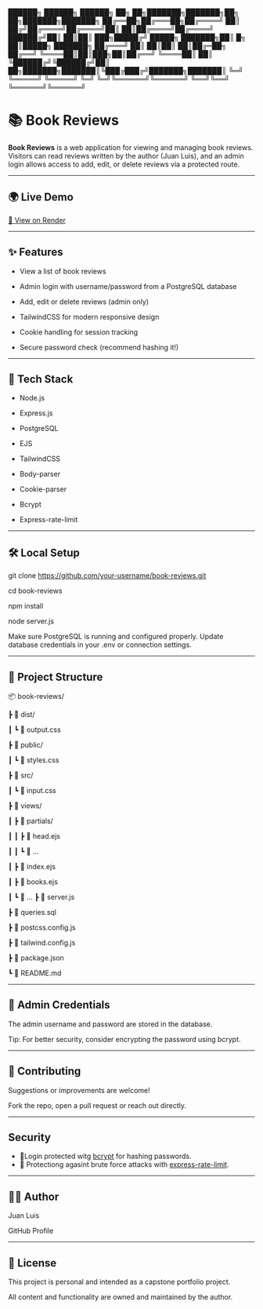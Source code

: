 ██████╗  ██████╗  ██████╗ ██╗  ██╗███████╗███████╗██╗    ██╗███████╗███████╗
██╔══██╗██╔═══██╗██╔════╝ ██║ ██╔╝██╔════╝██╔════╝██║    ██║██╔════╝██╔════╝
██████╔╝██║   ██║██║  ███╗█████╔╝ █████╗  ███████╗██║ █╗ ██║█████╗  ███████╗
██╔═══╝ ██║   ██║██║   ██║██╔═██╗ ██╔══╝  ╚════██║██║███╗██║██╔══╝  ╚════██║
██║     ╚██████╔╝╚██████╔╝██║  ██╗███████╗███████║╚███╔███╔╝███████╗███████║
╚═╝      ╚═════╝  ╚═════╝ ╚═╝  ╚═╝╚══════╝╚══════╝ ╚══╝╚══╝ ╚══════╝╚══════╝

# 📚 Book Reviews

**Book Reviews** is a web application for viewing and managing book reviews.  
Visitors can read reviews written by the author (Juan Luis), and an admin login allows access to add, edit, or delete reviews via a protected route.

---

## 🌍 Live Demo

[🔗 View on Render](https://your-render-link.com) 

---

## ✨ Features

- View a list of book reviews

- Admin login with username/password from a PostgreSQL database

- Add, edit or delete reviews (admin only)

- TailwindCSS for modern responsive design

- Cookie handling for session tracking

- Secure password check (recommend hashing it!)


---

## 🧰 Tech Stack

- Node.js

- Express.js

- PostgreSQL

- EJS

- TailwindCSS

- Body-parser

- Cookie-parser

- Bcrypt

- Express-rate-limit

---

## 🛠️ Local Setup

git clone https://github.com/your-username/book-reviews.git

cd book-reviews

npm install

node server.js

Make sure PostgreSQL is running and configured properly. Update database credentials in your .env or connection settings.

---

## 📂 Project Structure


📦 book-reviews/

 ┣ 📂 dist/

 ┃ ┗ 📄 output.css

 ┣ 📂 public/

 ┃ ┗ 📄 styles.css

 ┣ 📂 src/

 ┃ ┗ 📄 input.css

 ┣ 📂 views/

 ┃ ┣ 📂 partials/

 ┃ ┃ ┣ 📄 head.ejs

 ┃ ┃ ┗ 📄 ...

 ┃ ┣ 📄 index.ejs


 ┃ ┣ 📄 books.ejs

 ┃ ┗ 📄 ...
 ┣ 📄 server.js

 ┣ 📄 queries.sql

 ┣ 📄 postcss.config.js

 ┣ 📄 tailwind.config.js

 ┣ 📄 package.json

 ┗ 📄 README.md

---

## 🔐 Admin Credentials

The admin username and password are stored in the database.

Tip: For better security, consider encrypting the password using bcrypt.

---

## 🤝 Contributing

Suggestions or improvements are welcome!

Fork the repo, open a pull request or reach out directly.

---

## Security

- 🔐Login protected witg [bcrypt](https://www.npmjs.com/package/bcrypt) for hashing passwords.
- 🚫 Protectiong agasint brute force attacks with [express-rate-limit](https://www.npmjs.com/package/express-rate-limit).

---
 ## 👨‍💻 Author


Juan Luis

GitHub Profile

---
##  📜 License


This project is personal and intended as a capstone portfolio project.

All content and functionality are owned and maintained by the author.

